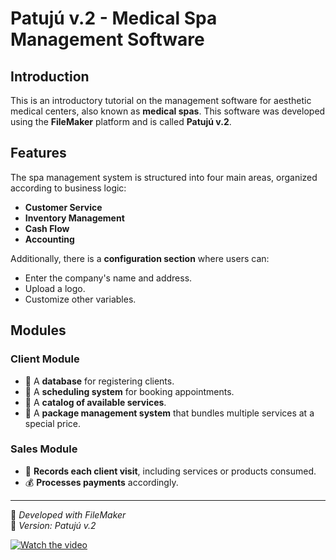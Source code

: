 # Patujú v.2 - Medical Spa Management Software

## Introduction

This is an introductory tutorial on the management software for aesthetic medical centers, also known as **medical spas**. This software was developed using the **FileMaker** platform and is called **Patujú v.2**.

## Features

The spa management system is structured into four main areas, organized according to business logic:

- **Customer Service**
- **Inventory Management**
- **Cash Flow**
- **Accounting**

Additionally, there is a **configuration section** where users can:

- Enter the company's name and address.
- Upload a logo.
- Customize other variables.

## Modules

### Client Module

- 📂 A **database** for registering clients.
- 📅 A **scheduling system** for booking appointments.
- 📜 A **catalog of available services**.
- 🎁 A **package management system** that bundles multiple services at a special price.

### Sales Module

- 🛒 **Records each client visit**, including services or products consumed.
- 💰 **Processes payments** accordingly.

---

🔹 _Developed with FileMaker_  
📌 _Version: Patujú v.2_

[![Watch the video](https://img.youtube.com/vi/hrBOvd37SeM/0.jpg)](https://www.youtube.com/watch?v=hrBOvd37SeM)
